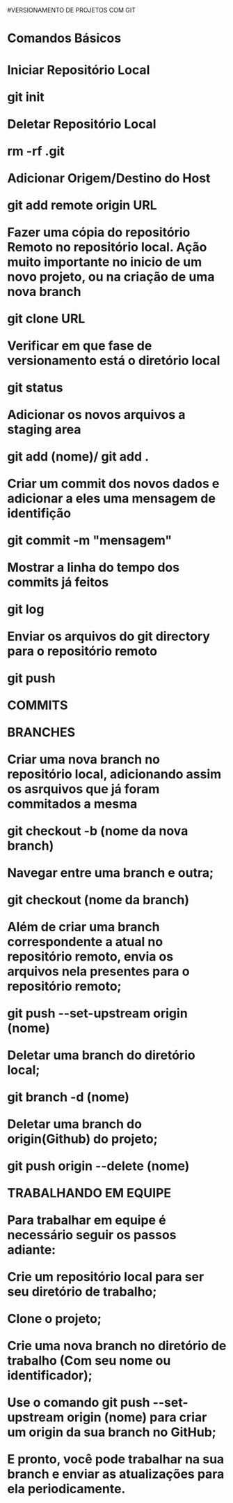 #VERSIONAMENTO DE PROJETOS COM GIT
		
<h1>Comandos Básicos<h1>
	     	 
Iniciar Repositório Local

git init

Deletar Repositório Local

rm -rf .git
      	   	         
Adicionar Origem/Destino do Host

git add remote origin URL 
	        
Fazer uma cópia do repositório Remoto no repositório local.
Ação muito importante no inicio de um novo projeto, ou na criação
de uma nova branch	  
		
git clone URL
	
Verificar em que fase de versionamento está o diretório local

git status 
	      
Adicionar os novos arquivos a staging area 	        
	
git add (nome)/ git add .
	
Criar um commit dos novos dados e adicionar a eles uma mensagem
de identifição		
	
git commit -m  "mensagem"
         	
Mostrar a linha do tempo dos commits já feitos
		
git log 
	
Enviar os arquivos do git directory para o repositório remoto	
	
git push 
	
COMMITS


		
BRANCHES

Criar uma nova branch no repositório local, adicionando assim os asrquivos que já
foram commitados a mesma

git checkout -b (nome da nova branch)
	
Navegar entre uma branch e outra;        	
	
git checkout (nome da branch)
		
Além de criar uma branch correspondente a atual no 
repositório remoto, envia os arquivos nela presentes para o repositório remoto;	

git push --set-upstream origin (nome)
	
Deletar uma branch do diretório local;		
	
git branch -d (nome)
	
Deletar uma branch do origin(Github) do projeto;	
	        
git push origin --delete (nome)
	
		
		
TRABALHANDO EM EQUIPE
	
Para trabalhar em equipe é necessário seguir os passos adiante:
	
Crie um repositório local para ser seu diretório de trabalho;

Clone o projeto;		

Crie uma nova branch no diretório de trabalho (Com seu nome ou identificador);

Use o comando git push --set-upstream origin (nome) para criar um origin
da sua branch no GitHub;
		
E pronto, você pode trabalhar na sua branch e enviar as atualizações para ela	periodicamente.
	
	
	
